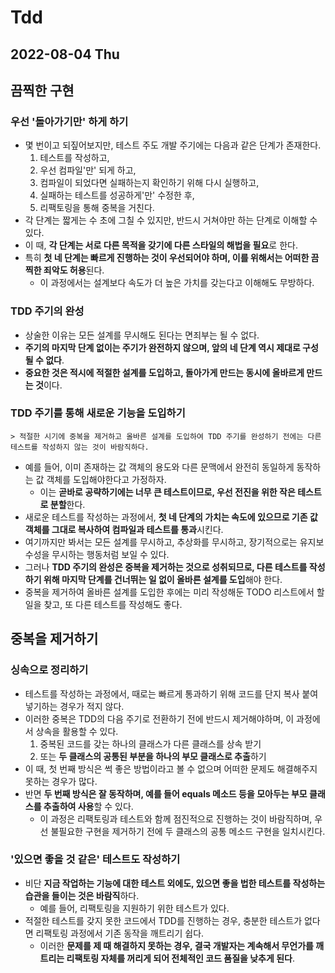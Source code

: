 # Tdd
## 2022-08-04 Thu
## 끔찍한 구현
### 우선 '돌아가기만' 하게 하기
* 몇 번이고 되짚어보지만, 테스트 주도 개발 주기에는 다음과 같은 단계가 존재한다.
  1. 테스트를 작성하고,
  2. 우선 컴파일'만' 되게 하고,
  3. 컴파일이 되었다면 실패하는지 확인하기 위해 다시 실행하고,
  4. 실패하는 테스트를 성공하게'만' 수정한 후,
  5. 리팩토링을 통해 중복을 거친다.
* 각 단계는 짧게는 수 초에 그칠 수 있지만, 반드시 거쳐야만 하는 단계로 이해할 수 있다.
* 이 때, **각 단계는 서로 다른 목적을 갖기에 다른 스타일의 해법을 필요**로 한다.
* 특히 **첫 네 단계는 빠르게 진행하는 것이 우선되어야 하며, 이를 위해서는 어떠한 끔찍한 죄악도 허용**된다.
  * 이 과정에서는 설계보다 속도가 더 높은 가치를 갖는다고 이해해도 무방하다.

### TDD 주기의 완성
* 상술한 이유는 모든 설계를 무시해도 된다는 면죄부는 될 수 없다.
* **주기의 마지막 단계 없이는 주기가 완전하지 않으며, 앞의 네 단계 역시 제대로 구성될 수 없다**.
* **중요한 것은 적시에 적절한 설계를 도입하고, 돌아가게 만드는 동시에 올바르게 만드는 것**이다.

### TDD 주기를 통해 새로운 기능을 도입하기
```
> 적절한 시기에 중복을 제거하고 올바른 설계를 도입하여 TDD 주기를 완성하기 전에는 다른 테스트를 작성하지 않는 것이 바람직하다.
```
* 예를 들어, 이미 존재하는 값 객체의 용도와 다른 문맥에서 완전히 동일하게 동작하는 값 객체를 도입해야한다고 가정하자.
  * 이는 **곧바로 공략하기에는 너무 큰 테스트이므로, 우선 전진을 위한 작은 테스트로 분할**한다.
* 새로운 테스트를 작성하는 과정에서, **첫 네 단계의 가치는 속도에 있으므로 기존 값 객체를 그대로 복사하여 컴파일과 테스트를 통과**시킨다.
* 여기까지만 봐서는 모든 설계를 무시하고, 추상화를 무시하고, 장기적으로는 유지보수성을 무시하는 행동처럼 보일 수 있다.
* 그러나 **TDD 주기의 완성은 중복을 제거하는 것으로 성취되므로, 다른 테스트를 작성하기 위해 마지막 단계를 건너뛰는 일 없이 올바른 설계를 도입**해야 한다.
* 중복을 제거하여 올바른 설계를 도입한 후에는 미리 작성해둔 TODO 리스트에서 할 일을 찾고, 또 다른 테스트를 작성해도 좋다.

## 중복을 제거하기
### 싱속으로 정리하기
* 테스트를 작성하는 과정에서, 때로는 빠르게 통과하기 위해 코드를 단지 복사 붙여넣기하는 경우가 적지 않다.
* 이러한 중복은 TDD의 다음 주기로 전환하기 전에 반드시 제거해야하며, 이 과정에서 상속을 활용할 수 있다.
  1. 중복된 코드를 갖는 하나의 클래스가 다른 클래스를 상속 받기
  2. 또는 **두 클래스의 공통된 부분을 하나의 부모 클래스로 추출**하기
* 이 때, 첫 번째 방식은 썩 좋은 방법이라고 볼 수 없으며 어떠한 문제도 해결해주지 못하는 경우가 많다.
* 반면 **두 번째 방식은 잘 동작하며, 예를 들어 equals 메소드 등을 모아두는 부모 클래스를 추출하여 사용**할 수 있다.
  * 이 과정은 리팩토링과 테스트와 함께 점진적으로 진행하는 것이 바람직하며, 우선 불필요한 구현을 제거하기 전에 두 클래스의 공통 메소드 구현을 일치시킨다.

### '있으면 좋을 것 같은' 테스트도 작성하기
* 비단 **지금 작업하는 기능에 대한 테스트 외에도, 있으면 좋을 법한 테스트를 작성하는 습관을 들이는 것은 바람직**하다.
  * 예를 들어, 리팩토링을 지원하기 위한 테스트가 있다.
* 적절한 테스트를 갖지 못한 코드에서 TDD를 진행하는 경우, 충분한 테스트가 없다면 리팩토링 과정에서 기존 동작을 깨트리기 쉽다.
  * 이러한 **문제를 제 때 해결하지 못하는 경우, 결국 개발자는 계속해서 무언가를 깨트리는 리팩토링 자체를 꺼리게 되어 전체적인 코드 품질을 낮추게 된다**.